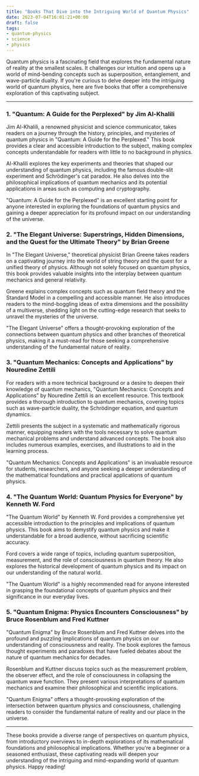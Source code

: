 ```yaml
---
title: "Books That Dive into the Intriguing World of Quantum Physics"
date: 2023-07-04T16:01:21+00:00
draft: false
tags: 
- quantum-physics
- science
- physics
---
```


Quantum physics is a fascinating field that explores the fundamental nature of reality at the smallest scales. It challenges our intuition and opens up a world of mind-bending concepts such as superposition, entanglement, and wave-particle duality. If you're curious to delve deeper into the intriguing world of quantum physics, here are five books that offer a comprehensive exploration of this captivating subject.

---

### 1. "Quantum: A Guide for the Perplexed" by Jim Al-Khalili

Jim Al-Khalili, a renowned physicist and science communicator, takes readers on a journey through the history, principles, and mysteries of quantum physics in "Quantum: A Guide for the Perplexed." This book provides a clear and accessible introduction to the subject, making complex concepts understandable for readers with little to no background in physics.

Al-Khalili explores the key experiments and theories that shaped our understanding of quantum physics, including the famous double-slit experiment and Schrödinger's cat paradox. He also delves into the philosophical implications of quantum mechanics and its potential applications in areas such as computing and cryptography.

"Quantum: A Guide for the Perplexed" is an excellent starting point for anyone interested in exploring the foundations of quantum physics and gaining a deeper appreciation for its profound impact on our understanding of the universe.

### 2. "The Elegant Universe: Superstrings, Hidden Dimensions, and the Quest for the Ultimate Theory" by Brian Greene

In "The Elegant Universe," theoretical physicist Brian Greene takes readers on a captivating journey into the world of string theory and the quest for a unified theory of physics. Although not solely focused on quantum physics, this book provides valuable insights into the interplay between quantum mechanics and general relativity.

Greene explains complex concepts such as quantum field theory and the Standard Model in a compelling and accessible manner. He also introduces readers to the mind-boggling ideas of extra dimensions and the possibility of a multiverse, shedding light on the cutting-edge research that seeks to unravel the mysteries of the universe.

"The Elegant Universe" offers a thought-provoking exploration of the connections between quantum physics and other branches of theoretical physics, making it a must-read for those seeking a comprehensive understanding of the fundamental nature of reality.

### 3. "Quantum Mechanics: Concepts and Applications" by Nouredine Zettili

For readers with a more technical background or a desire to deepen their knowledge of quantum mechanics, "Quantum Mechanics: Concepts and Applications" by Nouredine Zettili is an excellent resource. This textbook provides a thorough introduction to quantum mechanics, covering topics such as wave-particle duality, the Schrödinger equation, and quantum dynamics.

Zettili presents the subject in a systematic and mathematically rigorous manner, equipping readers with the tools necessary to solve quantum mechanical problems and understand advanced concepts. The book also includes numerous examples, exercises, and illustrations to aid in the learning process.

"Quantum Mechanics: Concepts and Applications" is an invaluable resource for students, researchers, and anyone seeking a deeper understanding of the mathematical foundations and practical applications of quantum physics.

### 4. "The Quantum World: Quantum Physics for Everyone" by Kenneth W. Ford

"The Quantum World" by Kenneth W. Ford provides a comprehensive yet accessible introduction to the principles and implications of quantum physics. This book aims to demystify quantum physics and make it understandable for a broad audience, without sacrificing scientific accuracy.

Ford covers a wide range of topics, including quantum superposition, measurement, and the role of consciousness in quantum theory. He also explores the historical development of quantum physics and its impact on our understanding of the natural world.

"The Quantum World" is a highly recommended read for anyone interested in grasping the foundational concepts of quantum physics and their significance in our everyday lives.

### 5. "Quantum Enigma: Physics Encounters Consciousness" by Bruce Rosenblum and Fred Kuttner

"Quantum Enigma" by Bruce Rosenblum and Fred Kuttner delves into the profound and puzzling implications of quantum physics on our understanding of consciousness and reality. The book explores the famous thought experiments and paradoxes that have fueled debates about the nature of quantum mechanics for decades.

Rosenblum and Kuttner discuss topics such as the measurement problem, the observer effect, and the role of consciousness in collapsing the quantum wave function. They present various interpretations of quantum mechanics and examine their philosophical and scientific implications.

"Quantum Enigma" offers a thought-provoking exploration of the intersection between quantum physics and consciousness, challenging readers to consider the fundamental nature of reality and our place in the universe.

---

These books provide a diverse range of perspectives on quantum physics, from introductory overviews to in-depth explorations of its mathematical foundations and philosophical implications. Whether you're a beginner or a seasoned enthusiast, these captivating reads will deepen your understanding of the intriguing and mind-expanding world of quantum physics. Happy reading!